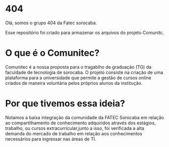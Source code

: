 # 404
Olá, somos o grupo 404 da Fatec sorocaba.

Esse repositório foi criado para armazenar os arquivos do projeto Comunitc.

# O que é o Comunitec?

Comunitec é a nossa proposta para o tragablho de graduação (TG) da faculdade de tecnologia de sorocaba. O projeto consiste na criação de uma plataforma para a universidade que permite a gestão de cursos online criados de maneira voluntária pelos próprios alunos da institução.

# Por que tivemos essa ideia?

Notamos a baixa integração da comunidade da FATEC Sorocaba em relação ao compartilhamento de conhecimento adquiridos através dos estágios, trabalho, ou cursos extracurricular,junto a isso, foi verificada a alta demanda do mercado de trabalho em relação aos conhecimentos necessários para ingressar nas áreas de TI.
